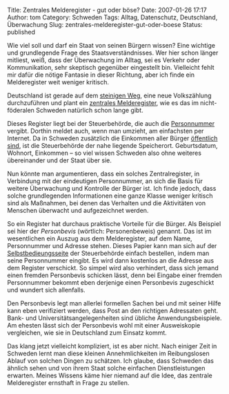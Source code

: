 Title: Zentrales Melderegister  -  gut oder böse?
Date: 2007-01-26 17:17
Author: tom
Category: Schweden
Tags: Alltag, Datenschutz, Deutschland, Überwachung
Slug: zentrales-melderegister-gut-oder-boese
Status: published

Wie viel soll und darf ein Staat von seinen Bürgern wissen? Eine
wichtige und grundlegende Frage des Staatsverständnisses. Wer hier schon
länger mitliest, weiß, dass der Überwachung im Alltag, sei es Verkehr
oder Kommunikation, sehr skeptisch gegenüber eingestellt bin. Vielleicht
fehlt mir dafür die nötige Fantasie in dieser Richtung, aber ich finde
ein Melderegister weit weniger kritisch.

Deutschland ist gerade auf dem [steinigen
Weg](http://www.zeit.de/2006/50/B-Volkszaehlung?page=all), eine neue
Volkszählung durchzuführen und plant ein [zentrales
Melderegister](http://www.heise.de/newsticker/meldung/83859/), wie es
das im nicht-föderalen Schweden natürlich schon lange gibt. <!--more-->

Dieses Register liegt bei der Steuerbehörde, die auch die
[Personnummer](http://www.fiket.de/2006/07/09/wort-der-woche-personnummer/)
vergibt. Dorthin meldet auch, wenn man umzieht, am einfachsten per
Internet. Da in Schweden zusätzlich die Einkommen aller Bürger
[öffentlich
sind](http://www.fiket.de/2006/11/27/einkommensauskunft-per-internet/),
ist die Steuerbehörde der nahe liegende Speicherort. Geburtsdatum,
Wohnort, Einkommen – so viel wissen Schweden also ohne weiteres
übereinander und der Staat über sie.

Nun könnte man argumentieren, dass ein solches Zentralregister, in
Verbindung mit der eindeutigen Personnummer, an sich die Basis für
weitere Überwachung und Kontrolle der Bürger ist. Ich finde jedoch, dass
solche grundlegenden Informationen eine ganze Klasse weniger kritisch
sind als Maßnahmen, bei denen das Verhalten und die Aktivitäten von
Menschen überwacht und aufgezeichnet werden.

So ein Register hat durchaus praktische Vorteile für die Bürger. Als
Beispiel sei hier der *Personbevis* (wörtlich: Personenbeweis) genannt.
Das ist im wesentlichen ein Auszug aus dem Melderegister, auf dem Name,
Personnummer und Adresse stehen. Dieses Papier kann man sich auf der
[Selbstbedieungsseite](http://skatteverket.se/servicetjanster) der
Steuerbehörde einfach bestellen, indem man seine Personnummer eingibt.
Es wird dann kostenlos an die Adresse aus dem Register verschickt. So
simpel wird also verhindert, dass sich jemand einen fremden Personbevis
schicken lässt, denn bei Eingabe einer fremden Personnummer bekommt eben
derjenige einen Personbevis zugeschickt und wundert sich allenfalls.

Den Personbevis legt man allerlei formellen Sachen bei und mit seiner
Hilfe kann eben verifiziert werden, dass Post an den richtigen
Adressaten geht. Bank- und Universitätsangelegenheiten sind übliche
Anwendungsbeispiele. Am ehesten lässt sich der Personbevis wohl mit
einer Ausweiskopie vergleichen, wie sie in Deutschland zum Einsatz
kommt.

Das klang jetzt vielleicht kompliziert, ist es aber nicht. Nach einiger
Zeit in Schweden lernt man diese kleinen Annehmlichkeiten im
Reibungslosen Ablauf von solchen Dingen zu schätzen. Ich glaube, dass
Schweden das ähnlich sehen und von ihrem Staat solche einfachen
Dienstleistungen erwarten. Meines Wissens käme hier niemand auf die
Idee, das zentrale Melderegister ernsthaft in Frage zu stellen.

